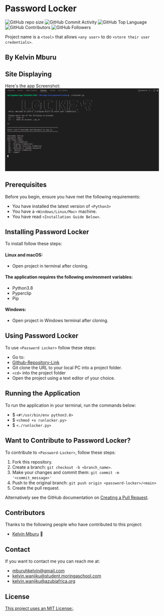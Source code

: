 # Password Locker

![GitHub repo size](https://img.shields.io/github/repo-size/kelvinmburu/password-locker)
![GitHub Commit Activity](https://img.shields.io/github/commit-activity/w/kelvinmburu/password-locker)
![GitHub Top Language](https://img.shields.io/github/languages/top/kelvinmburu/password-locker)
![GitHub Contributors](https://img.shields.io/github/contributors/kelvinmburu/password-locker)
![GitHub Followers](https://img.shields.io/github/followers/kelvinmburu?style=social)

Project name is a `<tool>` that allows `<any user>` to do `<store their user credentials>`.

## By Kelvin Mburu

## Site Displaying

Here's the app Screenshot:
![Site Screenshot](img/readme-img.png)

## Prerequisites

Before you begin, ensure you have met the following requirements:

- You have installed the latest version of `<Python3>`
- You have a `<Windows/Linux/Mac>` machine.
- You have read `<Installation Guide Below>`.

## Installing Password Locker

To install <Password-Locker> follow these steps:

#### Linux and macOS:

- Open project in terminal after cloning.

#### The application requires the following environment variables:

- Python3.8
- Pyperclip
- Pip

#### Windows:

- Open project in Windows terminal after cloning.

## Using Password Locker

To use `<Password Locker>` follow these steps:

- Go to:
- [Github-Repository-Link](https://github.com/kelvinmburu/password-locker.git)
- Git clone the URL to your local PC into a project folder.
- `<cd>` into the project folder
- Open the project using a text editor of your choice.

## Running the Application

To run the application in your terminal, run the commands below:

- $ `<#!/usr/bin/env python3.8>`
- $ `<chmod +x runlocker.py>`
- $ `<./runlocker.py>`

## Want to Contribute to Password Locker?

To contribute to `<Password-Locker>`, follow these steps:

1. Fork this repository.
2. Create a branch: `git checkout -b <branch_name>`.
3. Make your changes and commit them: `git commit -m '<commit_message>'`
4. Push to the original branch: `git push origin <password-locker>/<main>`
5. Create the pull request.

Alternatively see the GitHub documentation on [Creating a Pull Request](https://help.github.com/en/github/collaborating-with-issues-and-pull-requests/creating-a-pull-request).

## Contributors

Thanks to the following people who have contributed to this project:

- [Kelvin Mburu](https://github.com/kelvinmburu) 📖

## Contact

If you want to contact me you can reach me at:

- [mburuhkelvin@gmail.com](mburuhkelvin@gmail.com)
- [kelvin.wanjiku@student.moringaschool.com](kelvin.wanjiku@student.moringaschool.com)
- [kelvin.wanjiku@azubiafrica.org](kelvin.wanjiku@azubiafrica.org)

## License

[This project uses an MIT License:](LICENSE).
